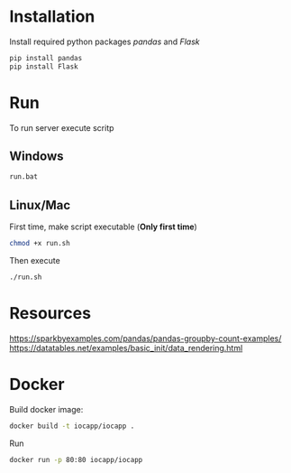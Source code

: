 # Installation
Install required python packages *pandas* and *Flask*
```bash
pip install pandas
pip install Flask
```

# Run
To run server execute scritp

## Windows
```cmd
run.bat
```

## Linux/Mac
First time, make script executable (**Only first time**)
```bash
chmod +x run.sh
```
Then execute
```bash
./run.sh
```

# Resources
https://sparkbyexamples.com/pandas/pandas-groupby-count-examples/
https://datatables.net/examples/basic_init/data_rendering.html

# Docker

Build docker image:
```bash
docker build -t iocapp/iocapp .
```

Run
```bash
docker run -p 80:80 iocapp/iocapp
```